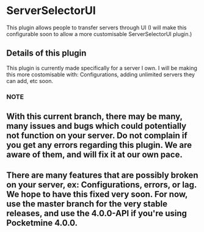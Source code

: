 # ServerSelectorUI
This plugin allows people to transfer servers through UI
(I will make this configurable soon to allow a more customisable ServerSelectorUI plugin.)

## Details of this plugin
This plugin is currently made specifically for a server I own. I will be making this more costomisable with: Configurations, adding unlimited servers they can add, etc soon.


### NOTE
## With this current branch, there may be many, many issues and bugs which could potentially not function on your server. Do not complain if you get any errors regarding this plugin. We are aware of them, and will fix it at our own pace.
## There are many features that are possibly broken on your server, ex: Configurations, errors, or lag. We hope to have this fixed very soon. For now, use the master branch for the very stable releases, and use the 4.0.0-API if you're using Pocketmine 4.0.0.

